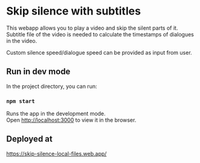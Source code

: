 # Skip silence with subtitles

This webapp allows you to play a video and skip the silent parts of it.
Subtitle file of the video is needed to calculate the timestamps of dialogues in the video.

Custom silence speed/dialogue speed can be provided as input from user.

## Run in dev mode

In the project directory, you can run:

### `npm start`

Runs the app in the development mode.\
Open [http://localhost:3000](http://localhost:3000) to view it in the browser.


## Deployed at
https://skip-silence-local-files.web.app/
